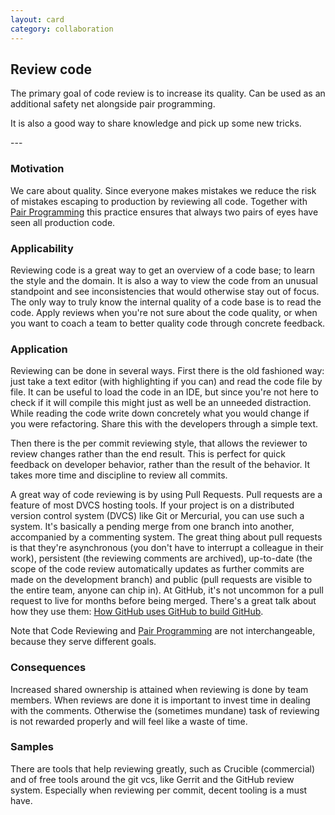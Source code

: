 ```yaml
---
layout: card
category: collaboration
---
```

Review code
---
<p>The primary goal of code review is to increase its
      quality. Can be used as an additional safety net alongside pair
      programming.
      </p>
<p>It is also a good way to share knowledge and pick up some
      new tricks.</p>
---

### Motivation

We care about quality. Since everyone makes mistakes we reduce the risk of mistakes escaping to production by reviewing all code. Together with [Pair Programming](pair-programming) this practice ensures that always two pairs of eyes have seen all production code.

### Applicability

Reviewing code is a great way to get an overview of a code base; to learn the style and the domain. It is also a way to view the code from an unusual standpoint and see inconsistencies that would otherwise stay out of focus. The only way to truly know the internal quality of a code base is to read the code. Apply reviews when you're not sure about the code quality, or when you want to coach a team to better quality code through concrete feedback.

### Application

Reviewing can be done in several ways. First there is the old fashioned way: just take a text editor (with highlighting if you can) and read the code file by file. It can be useful to load the code in an IDE, but since you're not here to check if it will compile this might just as well be an unneeded distraction. While reading the code write down concretely what you would change if you were refactoring. Share this with the developers through a simple text.

Then there is the per commit reviewing style, that allows the reviewer to review changes rather than the end result. This is perfect for quick feedback on developer behavior, rather than the result of the behavior. It takes more time and discipline to review all commits.

A great way of code reviewing is by using Pull Requests. Pull requests are a feature of most DVCS hosting tools. If your project is on a distributed version control system (DVCS) like Git or Mercurial, you can use such a system. It's basically a pending merge from one branch into another, accompanied by a commenting system. The great thing about pull requests is that they're asynchronous (you don't have to interrupt a colleague in their work), persistent (the reviewing comments are archived), up-to-date (the scope of the code review automatically updates as further commits are made on the development branch) and public (pull requests are visible to the entire team, anyone can chip in). At GitHub, it's not uncommon for a pull request to live for months before being merged. There's a great talk about how they use them: [How GitHub uses GitHub to build GitHub](http://zachholman.com/talk/how-github-uses-github-to-build-github/).

Note that Code Reviewing and [Pair Programming](pair-programming) are not interchangeable, because they serve different goals.

### Consequences

Increased shared ownership is attained when reviewing is done by team members. When reviews are done it is important to invest time in dealing with the comments. Otherwise the (sometimes mundane) task of reviewing is not rewarded properly and will feel like a waste of time.

### Samples

There are tools that help reviewing greatly, such as Crucible (commercial) and of free tools around the git vcs, like Gerrit and the GitHub review system. Especially when reviewing per commit, decent tooling is a must have.
